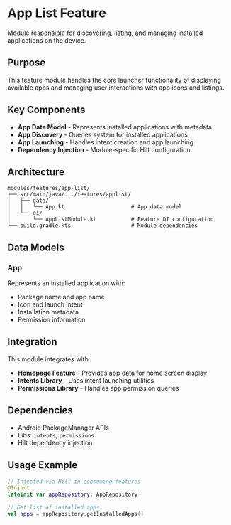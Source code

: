 # App List Feature

Module responsible for discovering, listing, and managing installed applications on the device.

## Purpose

This feature module handles the core launcher functionality of displaying available apps and managing user interactions with app icons and listings.

## Key Components

- **App Data Model** - Represents installed applications with metadata
- **App Discovery** - Queries system for installed applications  
- **App Launching** - Handles intent creation and app launching
- **Dependency Injection** - Module-specific Hilt configuration

## Architecture

```
modules/features/app-list/
├── src/main/java/.../features/applist/
│   ├── data/
│   │   └── App.kt                     # App data model
│   └── di/
│       └── AppListModule.kt           # Feature DI configuration
└── build.gradle.kts                   # Module dependencies
```

## Data Models

### App
Represents an installed application with:
- Package name and app name
- Icon and launch intent
- Installation metadata
- Permission information

## Integration

This module integrates with:
- **Homepage Feature** - Provides app data for home screen display
- **Intents Library** - Uses intent launching utilities
- **Permissions Library** - Handles app permission queries

## Dependencies

- Android PackageManager APIs
- Libs: `intents`, `permissions`
- Hilt dependency injection

## Usage Example

```kotlin
// Injected via Hilt in consuming features
@Inject
lateinit var appRepository: AppRepository

// Get list of installed apps
val apps = appRepository.getInstalledApps()
```